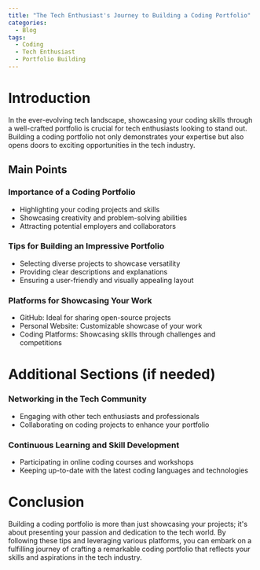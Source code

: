 ```yaml
---
title: "The Tech Enthusiast's Journey to Building a Coding Portfolio"
categories:
  - Blog
tags:
  - Coding
  - Tech Enthusiast
  - Portfolio Building
---
```


# Introduction
In the ever-evolving tech landscape, showcasing your coding skills through a well-crafted portfolio is crucial for tech enthusiasts looking to stand out. Building a coding portfolio not only demonstrates your expertise but also opens doors to exciting opportunities in the tech industry.

## Main Points
### Importance of a Coding Portfolio
- Highlighting your coding projects and skills
- Showcasing creativity and problem-solving abilities
- Attracting potential employers and collaborators

### Tips for Building an Impressive Portfolio
- Selecting diverse projects to showcase versatility
- Providing clear descriptions and explanations
- Ensuring a user-friendly and visually appealing layout

### Platforms for Showcasing Your Work
- GitHub: Ideal for sharing open-source projects
- Personal Website: Customizable showcase of your work
- Coding Platforms: Showcasing skills through challenges and competitions

# Additional Sections (if needed)
### Networking in the Tech Community
- Engaging with other tech enthusiasts and professionals
- Collaborating on coding projects to enhance your portfolio

### Continuous Learning and Skill Development
- Participating in online coding courses and workshops
- Keeping up-to-date with the latest coding languages and technologies

# Conclusion
Building a coding portfolio is more than just showcasing your projects; it's about presenting your passion and dedication to the tech world. By following these tips and leveraging various platforms, you can embark on a fulfilling journey of crafting a remarkable coding portfolio that reflects your skills and aspirations in the tech industry.
